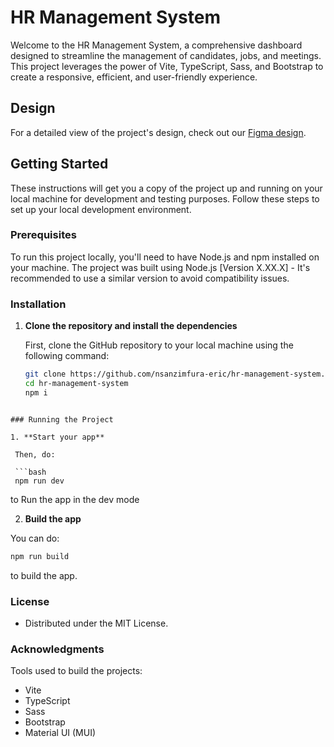# HR Management System

Welcome to the HR Management System, a comprehensive dashboard designed to streamline the management of candidates, jobs, and meetings. This project leverages the power of Vite, TypeScript, Sass, and Bootstrap to create a responsive, efficient, and user-friendly experience.

## Design

For a detailed view of the project's design, check out our [Figma design](https://www.figma.com/file/WqeoZxmamJFpsOoaoFU3hQ/HR-Management-System?type=design&node-id=1%3A452&mode=design&t=JGl67fCkTZ1QysuJ-1).

## Getting Started

These instructions will get you a copy of the project up and running on your local machine for development and testing purposes. Follow these steps to set up your local development environment.

### Prerequisites

To run this project locally, you'll need to have Node.js and npm installed on your machine. The project was built using Node.js [Version X.XX.X] - It's recommended to use a similar version to avoid compatibility issues.

### Installation

1. **Clone the repository and install the dependencies**

   First, clone the GitHub repository to your local machine using the following command:

   ```bash
   git clone https://github.com/nsanzimfura-eric/hr-management-system.git
   cd hr-management-system
   npm i
  ```

### Running the Project

  1. **Start your app**

   Then, do:

   ```bash
   npm run dev
  ```

  to Run the app in the dev mode

  2. **Build the app**

   You can do:

   ```bash
   npm run build
  ```

  to build the app.

### License

- Distributed under the MIT License.

### Acknowledgments

Tools used to build the projects: 

- Vite
- TypeScript
- Sass
- Bootstrap
- Material UI (MUI)
